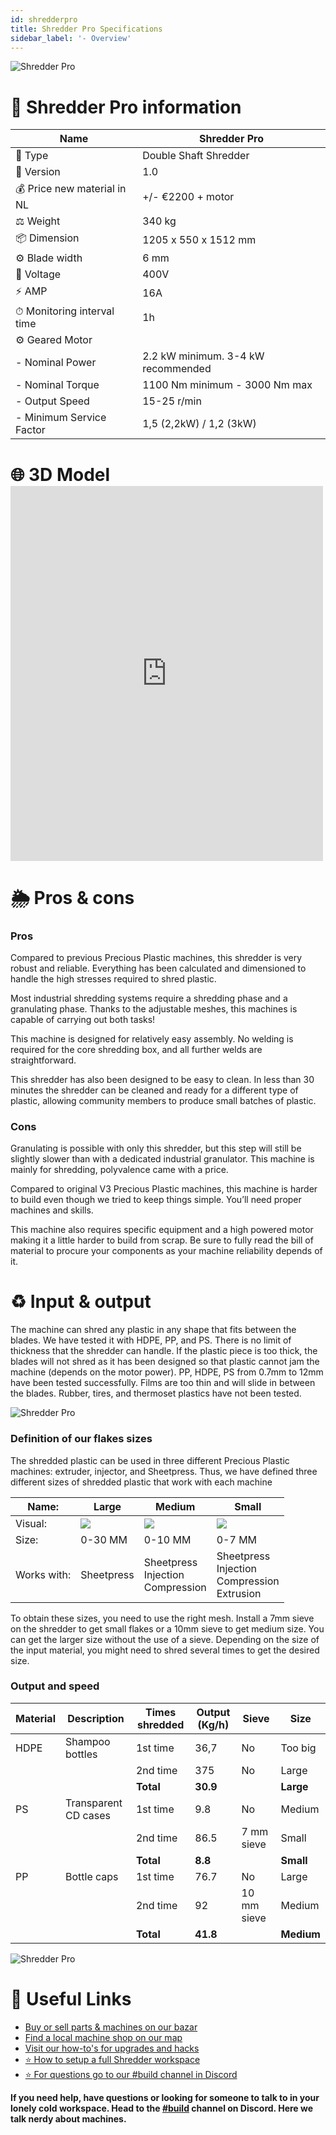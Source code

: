 ```yaml
---
id: shredderpro
title: Shredder Pro Specifications
sidebar_label: '- Overview'
---
```



![Shredder Pro](assets/build/shredderpro.jpg)

# 📓 Shredder Pro information

| Name                       | Shredder Pro                       |
| -------------------------- | ---------------------------------- |
| 📓 Type                     | Double Shaft Shredder              |
| 💎 Version                  | 1.0                                |
| 💰 Price new material in NL | +/- €2200 + motor                  |
| ⚖️ Weight                  | 340 kg                             |
| 📦 Dimension                | 1205 x 550 x 1512 mm               |
| ⚙️ Blade width             | 6 mm                               |
| 🔌 Voltage                  | 400V                               |
| ⚡️ AMP                     | 16A                                |
| ⏱ Monitoring interval time | 1h                                 |
| ⚙️ Geared Motor            |                                    |
| - Nominal Power            | 2.2 kW minimum. 3-4 kW recommended |
| - Nominal Torque           | 1100 Nm minimum - 3000 Nm max      |
| - Output Speed             | 15-25 r/min                        |
| - Minimum Service Factor   | 1,5 (2,2kW) / 1,2 (3kW)            |


# 🌐 3D Model <iframe width="500" height="600" src="https://b2b.partcommunity.com/community/partcloud/embedded.html?route=embedded-viewer&name=Shredder+Pro+v1&model_id=96615&portal=b2b&noAutoload=true&autoRotate=false&hideMenu=true&topColor=%23FFFFFF&bottomColor=%23ffffff&cameraParams=false&varsettransfer=" frameborder="0" id="EmbeddedView-Iframe-96615" allowfullscreen mark="crwd-mark"></iframe>




# 🌦 Pros & cons

### Pros

Compared to previous Precious Plastic machines, this shredder is very robust and reliable. Everything has been calculated and dimensioned to handle the high stresses required to shred plastic.

Most industrial shredding systems require a shredding phase and a granulating phase. Thanks to the adjustable meshes, this machines is capable of carrying out both tasks!

This machine is designed for relatively easy assembly. No welding is required for the core shredding box, and all further welds are straightforward.

This shredder has also been designed to be easy to clean. In less than 30 minutes the shredder can be cleaned and ready for a different type of plastic, allowing community members to produce small batches of plastic.

### Cons

Granulating is possible with only this shredder, but this step will still be slightly slower than with a dedicated industrial granulator. This machine is mainly for shredding, polyvalence came with a price.

Compared to original V3 Precious Plastic machines, this machine is harder to build even though we tried to keep things simple. You’ll need proper machines and skills.

This machine also requires specific equipment and a high powered motor making it a little harder to build from scrap. Be sure to fully read the bill of material to procure your components as your machine reliability depends of it.

# ♻️ Input & output

The machine can shred any plastic in any shape that fits between the blades. We have tested it with HDPE, PP, and PS. There is no limit of thickness that the shredder can handle. If the plastic piece is too thick, the blades will not shred as it has been designed so that plastic cannot jam the machine (depends on the motor power). PP, HDPE, PS from 0.7mm to 12mm have been tested successfully. Films are too thin and will slide in between the blades.  Rubber, tires, and thermoset plastics have not been tested.

![Shredder Pro](assets/build/shredder_output.jpg)
### Definition of our flakes sizes
The shredded plastic can be used in three different Precious Plastic machines: extruder, injector, and Sheetpress. Thus, we have defined three different sizes of shredded plastic that work with each machine

| Name:       | Large                                                                                         | Medium                                                                                        | Small                                                                                         |
| ----------- | --------------------------------------------------------------------------------------------- | --------------------------------------------------------------------------------------------- | --------------------------------------------------------------------------------------------- |
| Visual:     | <img style="margin-left: 0;" src="../assets/build/shredder_output_02.jpg" /> | <img style="margin-left: 0;" src="../assets/build/shredder_output_03.jpg" /> | <img style="margin-left: 0;" src="../assets/build/shredder_output_04.jpg" /> |
| Size:       | 0-30 MM                                                                                       | 0-10 MM                                                                                       | 0-7 MM                                                                                        |
| Works with: | Sheetpress                                                                                    | Sheetpress <br> Injection <br> Compression                                                    | Sheetpress <br> Injection <br> Compression <br> Extrusion                                     |


To obtain these sizes, you need to use the right mesh. Install a 7mm sieve on the shredder to get small flakes or a 10mm sieve to get medium size. You can get the larger size without the use of a sieve. Depending on the size of the input material, you might need to shred several times to get the desired size.


### Output and speed
| Material | Description          | Times shredded | Output (Kg/h) | Sieve       | Size       |
| -------- | -------------------- | -------------- | ------------- | ----------- | ---------- |
| HDPE     | Shampoo bottles      | 1st time       | 36,7          | No          | Too big    |
|          |                      | 2nd time       | 375           | No          | Large      |
|          |                      | **Total**      | **30.9**      |             | **Large**  |
| PS       | Transparent CD cases | 1st time       | 9.8           | No          | Medium     |
|          |                      | 2nd time       | 86.5          | 7 mm sieve  | Small      |
|          |                      | **Total**      | **8.8**       |             | **Small**  |
| PP       | Bottle caps          | 1st time       | 76.7          | No          | Large      |
|          |                      | 2nd time       | 92            | 10 mm sieve | Medium     |
|          |                      | **Total**      | **41.8**      |             | **Medium** |


![Shredder Pro](assets/build/shredderpro-output.jpg)


# 🙌 Useful Links
* [ Buy or sell parts & machines on our bazar](https://bazar.preciousplastic.com)
* [ Find a local machine shop on our map](https://community.preciousplastic.com/map)
* [ Visit our how-to's for upgrades and hacks](https://community.preciousplastic.com/how-to)
* [⭐️ How to setup a full Shredder workspace](spaces/shredder.md)
* [⭐️ For questions go to our #build channel in Discord](https://discordapp.com/invite/XQDmQVT)


**If you need help, have questions or looking for someone to talk to in your lonely cold workspace. Head to the [#build](https://discordapp.com/invite/XQDmQVT) channel on Discord. Here we talk nerdy about machines.**
